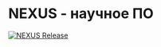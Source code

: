 # NEXUS - научное ПО
[![NEXUS Release](https://github.com/Talwok/NEXUS/actions/workflows/desktop.yml/badge.svg)](https://github.com/Talwok/NEXUS/actions/workflows/desktop.yml)
